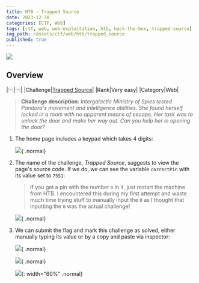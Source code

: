 ```yaml
---
title: HTB - Trapped Source
date: 2023-12-30
categories: [CTF, Web]
tags: [ctf, web, web-exploitation, htb, hack-the-box, trapped-source]
img_path: /assets/ctf/web/htb/trapped_source
published: true
---
```


![](room_banner.png)

## Overview

|:-:|:-:|
|Challenge|[Trapped Source](https://app.hackthebox.com/challenges/trapped-source)|
|Rank|Very easy|
|Category|Web|

> **Challenge description**: _Intergalactic Ministry of Spies tested Pandora's movement and intelligence abilities. She found herself locked in a room with no apparent means of escape. Her task was to unlock the door and make her way out. Can you help her in opening the door?_

1. The home page includes a keypad which takes 4 digits:

    ![](home.png){ .normal}


2. The name of the challenge, *Trapped Source*, suggests to view the page's source code. If we do, we can see the variable `correctPin` with its value set to `7551`:

    > If you get a pin with the number `0` in it, just restart the machine from HTB. I encountered this during my first attempt and waste much time trying stuff to manually input the `0` as I thought that inputting the `0` was the actual challenge! 

    ![](source.png){ .normal}

3. We can submit the flag and mark this challenge as solved, either manually typing its value or by a copy and paste via inspector:

    ![](flag.png){ .normal}

    ![](flag_inspector.png){ .normal}


    ![](machine_pwned.png){: width="60%" .normal}